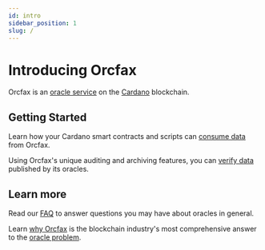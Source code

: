 ```yaml
---
id: intro
sidebar_position: 1
slug: /
---
```


# Introducing Orcfax

Orcfax is an [oracle service](faq#what-is-an-oracle) on the [Cardano](https://cardano.org/) blockchain.

## Getting Started

Learn how your Cardano smart contracts and scripts can [consume data](consume) from Orcfax.

Using Orcfax's unique auditing and archiving features, you can [verify data](verify) published by its oracles.

## Learn more

Read our [FAQ](FAQ) to answer questions you may have about oracles in general.

Learn [why Orcfax](orcfax) is the blockchain industry's most comprehensive answer to the [oracle problem](faq#what-is-the-oracle-problem).